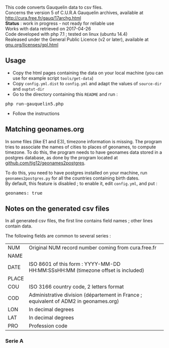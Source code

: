 
This code converts Gauquelin data to csv files.  
Concerns the version 5 of C.U.R.A Gauquelin archives, available at <a href="http://cura.free.fr/gauq/17archg.html">http://cura.free.fr/gauq/17archg.html</a>  
<b>Status</b> : work in progress - not ready for reliable use  
Works with data retrieved on 2017-04-26  
Code developed with php 7.1 ; tested on linux (ubuntu 14.4)  
Realeased under the General Public Licence (v2 or later), available at <a href="https://www.gnu.org/licenses/gpl.html">gnu.org/licenses/gpl.html</a>

<h2>Usage</h2>

- Copy the html pages containing the data on your local machine (you can use for example script <code>tools/get-data</code>)  
- Copy <code>config.yml.dist</code> to <code>config.yml</code> and adapt the values of <code>source-dir</code> and <code>ouptut-dir</code>  
- Go to the directory containing this <code>README</code> and run :
<pre>php run-gauquelin5.php</pre>
- Follow the instructions

<h2>Matching geonames.org</h2>

In some files (like E1 and E3), timezone information is missing. The program tries to associate the names of cities to places of geonames, to compute timezone. To do this, the program needs to have geonames data stored in a postgres database, as done by the program located at <a href="https://github.com/tig12/geonames2postgres">github.com/tig12/geonames2postgres</a>.  

To do this, you need to have postgres installed on your machine, run <code>geonames2postgres.py</code> for all the countries containing birth dates.  
By default, this feature is disabled ; to enable it, edit <code>config.yml</code>, and put :
<pre>geonames: true</pre>

<h2>Notes on the generated csv files</h2>

In all generated csv files, the first line contains field names ; other lines contain data.

The following fields are common to several series :

|             |                                                                                         |
|-------------|-----------------------------------------------------------------------------------------|
| NUM         | Original NUM record number coming from cura.free.fr                                     |
| NAME        |                                                                                         |
| DATE        | ISO 8601 of this form : YYYY-MM-DD HH:MM:SSsHH:MM (timezone offset is included)         |
| PLACE       |                                                                                         |
| COU         | ISO 3166 country code, 2 letters format                                                 |
| COD         | Administrative division (département in France ; equivalent of ADM2 in geonames.org)    |
| LON         | In decimal degrees                                                                      |
| LAT         | In decimal degrees                                                                      |
| PRO         | Profession code                                                                         | 


<h3>Serie A</h3>



